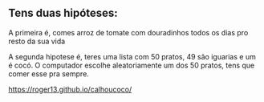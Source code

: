 ## Tens duas hipóteses:

A primeira é, comes arroz de tomate com douradinhos todos os dias pro resto da sua vida

A segunda hipotese é, teres uma lista com 50 pratos, 49 são iguarias e um é cocó.
O computador escolhe aleatoriamente um dos 50 pratos, tens que comer esse pra sempre.

https://roger13.github.io/calhoucoco/
